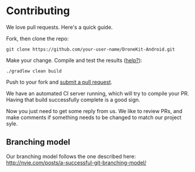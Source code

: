 # Contributing

We love pull requests. Here's a quick guide.

Fork, then clone the repo:

    git clone https://github.com/your-user-name/DroneKit-Android.git

Make your change. Compile and test the results ([help?](https://github.com/Droidplanner/Tower/wiki/Build-Setup)):

    ./gradlew clean build

Push to your fork and [submit a pull request][pr].

[pr]: https://github.com/Droidplanner/DroneKit-Android/compare/

We have an automated CI server running, which will try to compile your PR. Having that build successfully complete is a good sign.

Now you just need to get some reply from us. We like to review PRs, and make comments if something needs to be changed to match our project syle.

## Branching model

Our branching model follows the one described here: http://nvie.com/posts/a-successful-git-branching-model/

